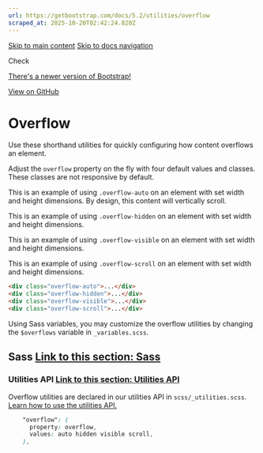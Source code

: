 ```yaml
---
url: https://getbootstrap.com/docs/5.2/utilities/overflow
scraped_at: 2025-10-20T02:42:24.820Z
---
```


[Skip to main content](https://getbootstrap.com/docs/5.2/utilities/overflow/#content) [Skip to docs navigation](https://getbootstrap.com/docs/5.2/utilities/overflow/#bd-docs-nav)

Check

[There's a newer version of Bootstrap!](https://getbootstrap.com/)

[View on GitHub](https://github.com/twbs/bootstrap/blob/v5.2.3/site/content/docs/5.2/utilities/overflow.md "View and edit this file on GitHub")

# Overflow

Use these shorthand utilities for quickly configuring how content overflows an element.

Adjust the `overflow` property on the fly with four default values and classes. These classes are not responsive by default.

This is an example of using `.overflow-auto` on an element with set width and height dimensions. By design, this content will vertically scroll.


This is an example of using `.overflow-hidden` on an element with set width and height dimensions.


This is an example of using `.overflow-visible` on an element with set width and height dimensions.


This is an example of using `.overflow-scroll` on an element with set width and height dimensions.


```html
<div class="overflow-auto">...</div>
<div class="overflow-hidden">...</div>
<div class="overflow-visible">...</div>
<div class="overflow-scroll">...</div>

```

Using Sass variables, you may customize the overflow utilities by changing the `$overflows` variable in `_variables.scss`.

## Sass [Link to this section: Sass](https://getbootstrap.com/docs/5.2/utilities/overflow/\#sass)

### Utilities API [Link to this section: Utilities API](https://getbootstrap.com/docs/5.2/utilities/overflow/\#utilities-api)

Overflow utilities are declared in our utilities API in `scss/_utilities.scss`. [Learn how to use the utilities API.](https://getbootstrap.com/docs/5.2/utilities/api/#using-the-api)

```scss
    "overflow": (
      property: overflow,
      values: auto hidden visible scroll,
    ),

```